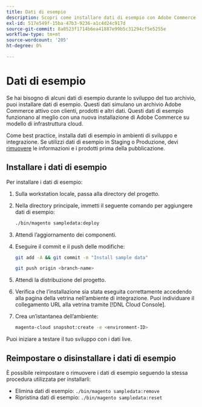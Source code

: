 ```yaml
---
title: Dati di esempio
description: Scopri come installare dati di esempio con Adobe Commerce sull’infrastruttura cloud.
exl-id: 517e549f-15ba-47b3-9236-a1c4d24c917d
source-git-commit: 8a0523f1714b6ea41887e99b5c31294cf5e5255e
workflow-type: tm+mt
source-wordcount: '205'
ht-degree: 0%

---
```


# Dati di esempio

Se hai bisogno di alcuni dati di esempio durante lo sviluppo del tuo archivio, puoi installare dati di esempio. Questi dati simulano un archivio Adobe Commerce attivo con clienti, prodotti e altri dati. Questi dati di esempio funzionano al meglio con una nuova installazione di Adobe Commerce su modello di infrastruttura cloud.

Come best practice, installa dati di esempio in ambienti di sviluppo e integrazione. Se utilizzi dati di esempio in Staging o Produzione, devi [rimuovere](#reset-or-uninstall-sample-data) le informazioni e i prodotti prima della pubblicazione.

## Installare i dati di esempio

Per installare i dati di esempio:

1. Sulla workstation locale, passa alla directory del progetto.

1. Nella directory principale, immetti il seguente comando per aggiungere dati di esempio:

   ```bash
   ./bin/magento sampledata:deploy
   ```

1. Attendi l’aggiornamento dei componenti.

1. Eseguire il commit e il push delle modifiche:

   ```bash
   git add -A && git commit -m "Install sample data"
   ```

   ```bash
   git push origin <branch-name>
   ```

1. Attendi la distribuzione del progetto.

1. Verifica che l’installazione sia stata eseguita correttamente accedendo alla pagina della vetrina nell’ambiente di integrazione. Puoi individuare il collegamento URL alla vetrina tramite [!DNL Cloud Console].

1. Crea un’istantanea dell’ambiente:

   ```bash
   magento-cloud snapshot:create -e <environment-ID>
   ```

Puoi iniziare a testare il tuo sviluppo con i dati live.

## Reimpostare o disinstallare i dati di esempio

È possibile reimpostare o rimuovere i dati di esempio seguendo la stessa procedura utilizzata per installarli:

- Elimina dati di esempio: `./bin/magento sampledata:remove`
- Ripristina dati di esempio: `./bin/magento sampledata:reset`
